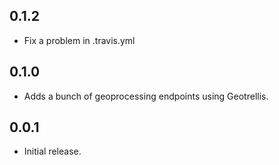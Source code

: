 ## 0.1.2

- Fix a problem in .travis.yml

## 0.1.0

- Adds a bunch of geoprocessing endpoints using Geotrellis.

## 0.0.1

- Initial release.
